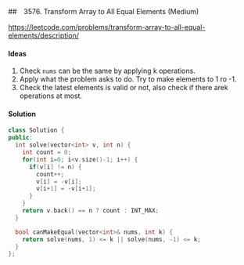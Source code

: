 ##　3576. Transform Array to All Equal Elements (Medium)


https://leetcode.com/problems/transform-array-to-all-equal-elements/description/


#### Ideas
1. Check `nums` can be the same by applying k operations.
2. Apply what the problem asks to do. Try to make elements to 1 ro -1.
3. Check the latest elements is valid or not, also check if there arek operations at most.

#### Solution
```C++
class Solution {
public:
  int solve(vector<int> v, int n) {
    int count = 0;
    for(int i=0; i<v.size()-1; i++) {
      if(v[i] != n) {
        count++;
        v[i] = -v[i];
        v[i+1] = -v[i+1];
      }
    }
    return v.back() == n ? count : INT_MAX;
  }

  bool canMakeEqual(vector<int>& nums, int k) {
    return solve(nums, 1) <= k || solve(nums, -1) <= k;      
  }
};
```